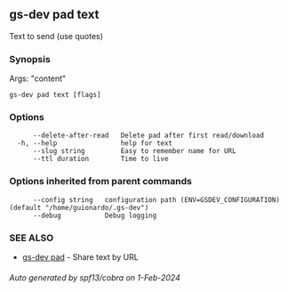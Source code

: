 ## gs-dev pad text

Text to send (use quotes)

### Synopsis

Args: <file name> "content"

```
gs-dev pad text [flags]
```

### Options

```
      --delete-after-read   Delete pad after first read/download
  -h, --help                help for text
      --slug string         Easy to remember name for URL
      --ttl duration        Time to live
```

### Options inherited from parent commands

```
      --config string   configuration path (ENV=GSDEV_CONFIGURATION) (default "/home/guionardo/.gs-dev")
      --debug           Debug logging
```

### SEE ALSO

* [gs-dev pad](gs-dev_pad.md)	 - Share text by URL

###### Auto generated by spf13/cobra on 1-Feb-2024
